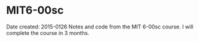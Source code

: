 # MIT6-00sc
Date created: 2015-0126
Notes and code from the MIT 6-00sc course. I will complete the course in 3 months.
